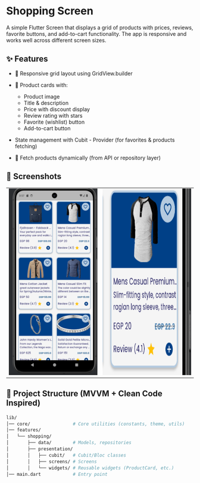 # Shopping Screen

A simple Flutter Screen that displays a grid of products with prices, reviews, favorite buttons, and
add-to-cart functionality.
The app is responsive and works well across different screen sizes.

## ✨ Features

- 📱 Responsive grid layout using GridView.builder
- 🛒 Product cards with:
    - Product image
    - Title & description
    - Price with discount display
    - Review rating with stars
    - Favorite (wishlist) button
    - Add-to-cart button

- State management with Cubit - Provider (for favorites & products fetching)

- 🔄 Fetch products dynamically (from API or repository layer)

## 📸 Screenshots
<table>
  <tr>
    <td><img src="./screenshots/product_grid.png" alt="Grid" width="250" height="500"/></td>
    <td><img src="./screenshots/product_card.png" alt="Card" width="250" height="500"/></td>
  </tr>
</table>

## 📂 Project Structure (MVVM + Clean Code Inspired)

```bash 
lib/
│── core/                # Core utilities (constants, theme, utils)
│── features/
│   └── shopping/
│       ├── data/        # Models, repositories
│       ├── presentation/
│       │   ├── cubit/   # Cubit/Bloc classes
│       │   ├── screens/ # Screens
│       │   └── widgets/ # Reusable widgets (ProductCard, etc.)
│── main.dart            # Entry point
```
